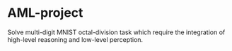# AML-project
Solve multi-digit MNIST octal-division task which require the integration of high-level reasoning and low-level perception.
